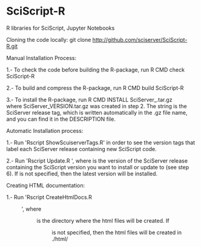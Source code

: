 # SciScript-R
R libraries for SciScript, Jupyter Notebooks


Cloning the code locally:
    git clone http://github.com/sciserver/SciScript-R.git

Manual Installation Process:

1.- To check the code before building the R-package, run
    R CMD check SciScript-R

2.- To build and compress the R-package, run
    R CMD build SciScript-R
      
3.- To install the R-package, run
    R CMD INSTALL SciServer_<VERSION>.tar.gz  
    where SciServer_VERSION.tar.gz was created in step 2. The string <VERSION> is the SciServer release tag, which is written automatically in the .gz file name, and you can find it in the DESCRIPTION file.


Automatic Installation process:
  
1.- Run 'Rscript ShowScuiserverTags.R' in order to see the version tags that label each SciServer release containing new SciScript code.

2.- Run 'Rscript Update.R <tag>', where <tag> is the version of the SciServer release containing the SciScript version you want to install or update to (see step 6). If <tag> is not specified, then the latest version will be installed.


Creating HTML documentation:

1.- Run 'Rscript CreateHtmlDocs.R <dir>', where <dir> is the directory where the html files will be created. If <dir> is not specified, then the html files will be created in ./html/


